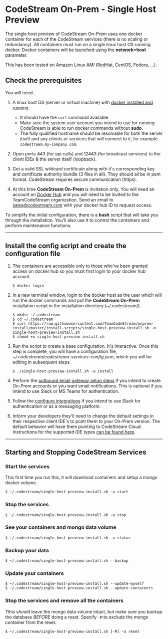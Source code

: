 
# CodeStream On-Prem - Single Host Preview

The single host preview of CodeStream On-Prem uses one docker container for each
of the CodeStream services (there is no scaling or redundancy). All containers
must run on a single linux host OS running docker. Docker containers will be
launched using the **network=host** parameter.

This has been tested on Amazon Linux AMI (RedHat, CentOS, Fedora, ...).


## Check the prerequisites
You will need...
1. A linux host OS (server or virtual machine) with [docker installed and
   running](https://runnable.com/docker/install-docker-on-linux).
    * It should have the `curl` command available
    * Make sure the system user account you intend to use for running CodeStream
      is able to run docker commands without **sudo**.
    * The fully qualified hostname should be resolvable for both the server
      itself and any clients or services that will connect to it, for example
      `codestream.my-company.com`.
   
1. Open ports 443 (for api calls) and 12443 (for broadcast services) to the
   client IDEs & the server itself (loopback).

1. Get a valid SSL wildcard certificate along with it's corresponding key and
   certificate authority bundle (3 files in all). They should all be in pem
   format. CodeStream requires secure communication (https).

1. At this time **CodeStream On-Prem** is invitation only. You will need an
   account on [Docker Hub](https://hub.docker.com) and you will need to be
   invited to the TeamCodeStream organization. Send an email to
   sales@codestream.com with your docker hub ID to request access.

To simplify the initial configuration, there is a **bash** script that will take
you through the installation. You'll also use it to control the containers and
perform maintenance functions.

----
## Install the config script and create the configuration file

1. The containers are accessible only to those who've been granted access on
   docker hub so you must first login to your docker hub account.
    ```
    $ docker login
    ```

1. In a new terminal window, login to the docker host as the user which will run
   the docker commands and put the **CodeStream On-Prem** installation script in
   the installation directory (~/.codestream/).
    ```
    $ mkdir ~/.codestream
    $ cd ~/.codestream
    $ curl https://raw.githubusercontent.com/TeamCodeStream/onprem-install/master/install-scripts/single-host-preview-install.sh -o single-host-preview-install.sh
    $ chmod +x single-host-preview-install.sh
    ```

1. Run the script to create a base configuration. It's interactive. Once this
   step is complete, you will have a configuration file,
   *~/.codestream/codestream-services-config.json*, which you will be editing in
   subsequent steps.
    ```
    $ ./single-host-preview-install.sh -a install
    ```

1. Perform the [outbound email gateway setup steps](README.email.md) if you
   intend to create On-Prem accounts or you want email notifications. This is
   optional if you intend to use Slack or MS Teams for authentication.

1. Follow the [configure integrations](README.integrations.md) if you intend to
   use Slack for authentication or as a messaging platform.

1. Inform your developers they'll need to change the default settings in their
   respective client IDE's to point them to your On-Prem version. The default
   behavior will have them pointing to CodeStream Cloud. Instructions for
   the supported IDE types [can be found here](README.clientsetup.md).


---------
## Starting and Stopping CodeStream Services

### Start the services
This first time you run this, it will download containers and setup a mongo
docker volume.
```
$ ~/.codestream/single-host-preview-install.sh -a start
```

### Stop the services
```
$ ~/.codestream/single-host-preview-install.sh -a stop
```

### See your containers and mongo data volume
```
$ ~/.codestream/single-host-preview-install.sh -a status
```

### Backup your data
```
$ ~/.codestream/single-host-preview-install.sh --backup
```

### Update your containers
```
$ ~/.codestream/single-host-preview-install.sh --update-myself
$ ~/.codestream/single-host-preview-install.sh --update-containers
```

### Stop the services and remove all the containers
Tthis _should_ leave the mongo data volume intact, but make sure you backup the
database _BEFORE_ doing a reset. Specify `-M` to exclude the mongo container
from the reset.
```
$ ~/.codestream/single-host-preview-install.sh [-M] -a reset
```
